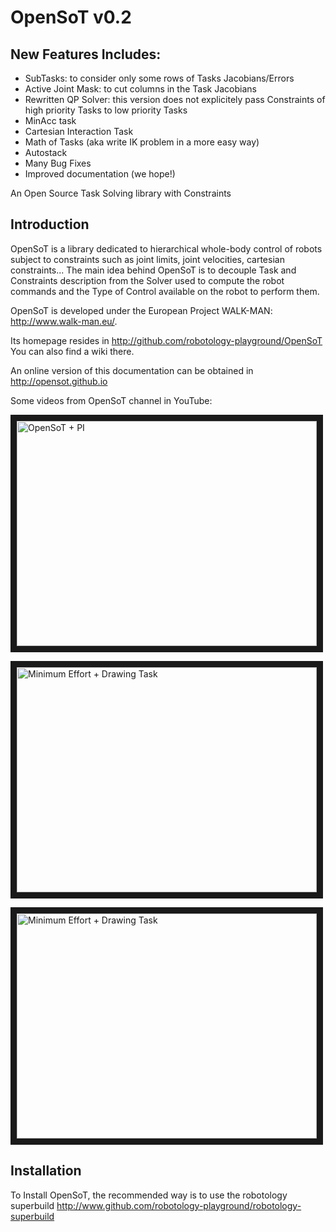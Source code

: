 OpenSoT v0.2
=========

New Features Includes:
-----------------------
- SubTasks: to consider only some rows of Tasks Jacobians/Errors
- Active Joint Mask: to cut columns in the Task Jacobians
- Rewritten QP Solver: this version does not explicitely pass Constraints of high priority Tasks to low priority Tasks
- MinAcc task
- Cartesian Interaction Task
- Math of Tasks (aka write IK problem in a more easy way)
- Autostack 
- Many Bug Fixes
- Improved documentation (we hope!)

An Open Source Task Solving library with Constraints

Introduction
------------
OpenSoT is a library dedicated to hierarchical whole-body control of robots subject to constraints such as joint limits, joint velocities, cartesian constraints... The main idea behind OpenSoT is to decouple Task and Constraints description from the Solver used to compute the robot commands and the Type of Control available on the robot to perform them.

OpenSoT is developed under the European Project WALK-MAN: http://www.walk-man.eu/.

Its homepage resides in http://github.com/robotology-playground/OpenSoT
You can also find a wiki there.

An online version of this documentation can be obtained in http://opensot.github.io

Some videos from OpenSoT channel in YouTube:

<a href="http://www.youtube.com/watch?feature=player_embedded&v=Avs6pqUCqVo
" target="_blank"><img src="http://img.youtube.com/vi/Avs6pqUCqVo/0.jpg" 
alt="OpenSoT + PI" width="480" height="360" border="10" /></a>

<a href="http://www.youtube.com/watch?feature=player_embedded&v=cBggRy7WPUE&list=UUkkZXunCN6eJwww1CeK7DrA
" target="_blank"><img src="http://img.youtube.com/vi/cBggRy7WPUE/0.jpg" 
alt="Minimum Effort + Drawing Task" width="480" height="360" border="10" /></a>

<a href="https://www.youtube.com/watch?v=U1FcIq15jg4&feature=youtu.be
" target="_blank"><img src="http://img.youtube.com/vi/U1FcIq15jg4/0.jpg" 
alt="Minimum Effort + Drawing Task" width="480" height="360" border="10" /></a>

Installation
------------

To Install OpenSoT, the recommended way is to use the robotology superbuild http://www.github.com/robotology-playground/robotology-superbuild

